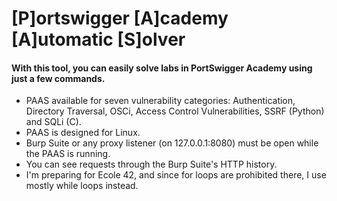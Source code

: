  # [P]ortswigger [A]cademy [A]utomatic [S]olver
#### With this tool, you can easily solve labs in PortSwigger Academy using just a few commands.
 - PAAS available for seven vulnerability categories: Authentication, Directory Traversal, OSCi, Access Control Vulnerabilities, SSRF (Python) and SQLi (C).
 - PAAS is designed for Linux.
 - Burp Suite or any proxy listener (on 127.0.0.1:8080) must be open while the PAAS is running.
 - You can see requests through the Burp Suite's HTTP history.
 - I'm preparing for Ecole 42, and since for loops are prohibited there, I use mostly while loops instead.